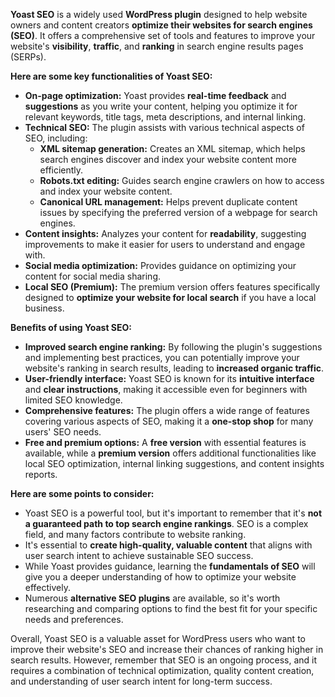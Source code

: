 **Yoast SEO** is a widely used **WordPress plugin** designed to help website owners and content creators **optimize their websites for search engines (SEO)**. It offers a comprehensive set of tools and features to improve your website's **visibility**, **traffic**, and **ranking** in search engine results pages (SERPs).

**Here are some key functionalities of Yoast SEO:**

- **On-page optimization:** Yoast provides **real-time feedback** and **suggestions** as you write your content, helping you optimize it for relevant keywords, title tags, meta descriptions, and internal linking.
- **Technical SEO:** The plugin assists with various technical aspects of SEO, including:
    - **XML sitemap generation:** Creates an XML sitemap, which helps search engines discover and index your website content more efficiently.
    - **Robots.txt editing:** Guides search engine crawlers on how to access and index your website content.
    - **Canonical URL management:** Helps prevent duplicate content issues by specifying the preferred version of a webpage for search engines.
- **Content insights:** Analyzes your content for **readability**, suggesting improvements to make it easier for users to understand and engage with.
- **Social media optimization:** Provides guidance on optimizing your content for social media sharing.
- **Local SEO (Premium):** The premium version offers features specifically designed to **optimize your website for local search** if you have a local business.

**Benefits of using Yoast SEO:**

- **Improved search engine ranking:** By following the plugin's suggestions and implementing best practices, you can potentially improve your website's ranking in search results, leading to **increased organic traffic**.
- **User-friendly interface:** Yoast SEO is known for its **intuitive interface** and **clear instructions**, making it accessible even for beginners with limited SEO knowledge.
- **Comprehensive features:** The plugin offers a wide range of features covering various aspects of SEO, making it a **one-stop shop** for many users' SEO needs.
- **Free and premium options:** A **free version** with essential features is available, while a **premium version** offers additional functionalities like local SEO optimization, internal linking suggestions, and content insights reports.

**Here are some points to consider:**

- Yoast SEO is a powerful tool, but it's important to remember that it's **not a guaranteed path to top search engine rankings**. SEO is a complex field, and many factors contribute to website ranking.
- It's essential to **create high-quality, valuable content** that aligns with user search intent to achieve sustainable SEO success.
- While Yoast provides guidance, learning the **fundamentals of SEO** will give you a deeper understanding of how to optimize your website effectively.
- Numerous **alternative SEO plugins** are available, so it's worth researching and comparing options to find the best fit for your specific needs and preferences.

Overall, Yoast SEO is a valuable asset for WordPress users who want to improve their website's SEO and increase their chances of ranking higher in search results. However, remember that SEO is an ongoing process, and it requires a combination of technical optimization, quality content creation, and understanding of user search intent for long-term success.